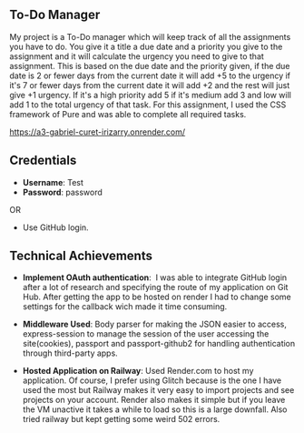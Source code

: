 ## To-Do Manager
My project is a To-Do manager which will keep track of all the assignments you have to do. You give it a title a due date and a priority you give to the assignment and it will calculate the urgency you need to give to that assignment. This is based on the due date and the priority given, if the due date is 2 or fewer days from the current date it will add +5 to the urgency if it's 7 or fewer days from the current date it will add +2 and the rest will just give +1 urgency. If it's a high priority add 5 if it's medium add 3 and low will add 1 to the total urgency of that task. For this assignment, I used the CSS framework of Pure and was able to complete all required tasks. 

https://a3-gabriel-curet-irizarry.onrender.com/


## Credentials
- **Username**: Test
- **Password**: password

OR

- Use GitHub login.

## Technical Achievements
- **Implement OAuth authentication**:  I was able to integrate GitHub login after a lot of research and specifying the route of my application on Git Hub. After getting the app to be hosted on render I had to change some settings for the callback wich made it time consuming. 

- **Middleware Used**:  Body parser for making the JSON easier to access, express-session to manage the session of the user accessing the site(cookies), passport and passport-github2 for handling authentication through third-party apps. 

- **Hosted Application on Railway**: Used Render.com to host my application. Of course, I prefer using Glitch because is the one I have used the most but Railway makes it very easy to import projects and see projects on your account. Render also makes it simple but if you leave the VM unactive it takes a while to load so this is a large downfall. Also tried railway but kept getting some weird 502 errors. 
